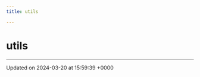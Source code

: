 ```yaml
---
title: utils

---
```


# utils








-------------------------------

Updated on 2024-03-20 at 15:59:39 +0000